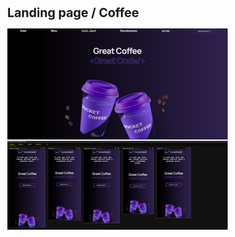 <h1>Landing page / Coffee </h1>
    <img src="/src/github/Coffee-rockeat.png">
    <img src="/src/github/coffeee.png">